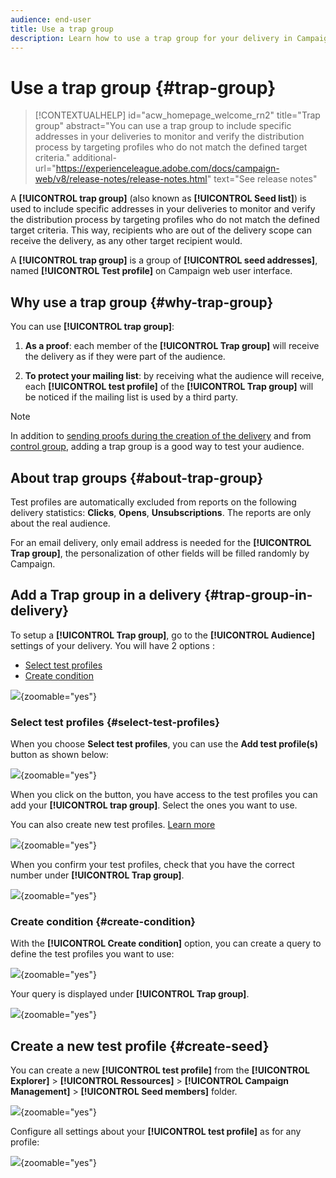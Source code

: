 ```yaml
---
audience: end-user
title: Use a trap group
description: Learn how to use a trap group for your delivery in Campaign Web user interface
---
```

# Use a trap group {#trap-group}

>[!CONTEXTUALHELP]
>id="acw_homepage_welcome_rn2"
>title="Trap group"
>abstract="You can use a trap group to include specific addresses in your deliveries to monitor and verify the distribution process by targeting profiles who do not match the defined target criteria."
>additional-url="https://experienceleague.adobe.com/docs/campaign-web/v8/release-notes/release-notes.html" text="See release notes"

A **[!UICONTROL trap group]** (also known as **[!UICONTROL Seed list]**) is used to include specific addresses in your deliveries to monitor and verify the distribution process by targeting profiles who do not match the defined target criteria. This way, recipients who are out of the delivery scope can receive the delivery, as any other target recipient would.

A **[!UICONTROL trap group]** is a group of **[!UICONTROL seed addresses]**, named **[!UICONTROL Test profile]** on Campaign web user interface.

## Why use a trap group {#why-trap-group}

You can use **[!UICONTROL trap group]**:

1. **As a proof**: each member of the **[!UICONTROL Trap group]** will receive the delivery as if they were part of the audience.

1. **To protect your mailing list**: by receiving what the audience will receive, each **[!UICONTROL test profile]** of the **[!UICONTROL Trap group]** will be noticed if the mailing list is used by a third party.

>[!NOTE]
>
>In addition to [sending proofs during the creation of the delivery](../email/create-email.md#preview-test) and from [control group](control-group.md), adding a trap group is a good way to test your audience.

## About trap groups {#about-trap-group}

Test profiles are automatically excluded from reports on the following delivery statistics: **Clicks**, **Opens**, **Unsubscriptions**. The reports are only about the real audience.

For an email delivery, only email address is needed for the **[!UICONTROL Trap group]**, the personalization of other fields will be filled randomly by Campaign.

## Add a Trap group in a delivery {#trap-group-in-delivery}

To setup a **[!UICONTROL Trap group]**, go to the **[!UICONTROL Audience]** settings of your delivery. You will have 2 options :

* [Select test profiles](#select-test-profile)
* [Create condition](#create-condition)

![](assets/trap-group.png){zoomable="yes"}

### Select test profiles {#select-test-profiles}

When you choose **Select test profiles**, you can use the **Add test profile(s)** button as shown below:

![](assets/trap-no-test-profile.png){zoomable="yes"}

When you click on the button, you have access to the test profiles you can add your **[!UICONTROL trap group]**. Select the ones you want to use.

You can also create new test profiles. [Learn more](#create-seed)

![](assets/trap-select-test-profiles.png){zoomable="yes"}

When you confirm your test profiles, check that you have the correct number under **[!UICONTROL Trap group]**.

![](assets/trap-check.png){zoomable="yes"}

### Create condition {#create-condition}

With the **[!UICONTROL Create condition]** option, you can create a query to define the test profiles you want to use:

![](assets/trap-create-condition.png){zoomable="yes"}

Your query is displayed under **[!UICONTROL Trap group]**.

![](assets/trap-custom.png){zoomable="yes"}

## Create a new test profile {#create-seed}

You can create a new **[!UICONTROL test profile]** from the  **[!UICONTROL Explorer]** > **[!UICONTROL Ressources]** > **[!UICONTROL Campaign Management]** > **[!UICONTROL Seed members]** folder.

![](assets/trap-create.png){zoomable="yes"}

Configure all settings about your **[!UICONTROL test profile]** as for any profile:

![](assets/trap-create-contact.png){zoomable="yes"}